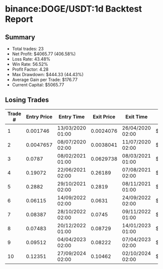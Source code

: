 # binance:DOGE/USDT:1d Backtest Report

## Summary

- Total trades: 23
- Net Profit: $4065.77 (406.58%)
- Loss Rate: 43.48%
- Win Rate: 56.52%
- Profit Factor: 4.28
- Max Drawdown: $444.33 (44.43%)
- Average Gain per Trade: $176.77
- Current Capital: $5065.77

## Losing Trades

| Trade # | Entry Price | Entry Time | Exit Price | Exit Time | Loss |
|---------|-------------|------------|------------|-----------|------|
| 1 | 0.001746 | 13/03/2020 01:00 | 0.0024076 | 26/04/2020 02:00 | $94.73 |
| 2 | 0.0047657 | 08/07/2020 02:00 | 0.0038041 | 11/07/2020 02:00 | $45.70 |
| 3 | 0.0787 | 08/02/2021 01:00 | 0.0629738 | 08/03/2021 01:00 | $99.42 |
| 4 | 0.19072 | 22/06/2021 02:00 | 0.26189 | 07/08/2021 02:00 | $383.48 |
| 5 | 0.2882 | 29/10/2021 02:00 | 0.2819 | 08/11/2021 01:00 | $20.37 |
| 6 | 0.06115 | 14/09/2022 02:00 | 0.0631 | 24/09/2022 02:00 | $33.06 |
| 7 | 0.08387 | 28/10/2022 02:00 | 0.0745 | 09/11/2022 01:00 | $114.89 |
| 8 | 0.07483 | 20/12/2022 01:00 | 0.08729 | 14/01/2023 01:00 | $166.45 |
| 9 | 0.09512 | 04/04/2023 02:00 | 0.08222 | 07/04/2023 02:00 | $129.93 |
| 10 | 0.12351 | 27/09/2024 02:00 | 0.10462 | 02/10/2024 02:00 | $152.24 |
